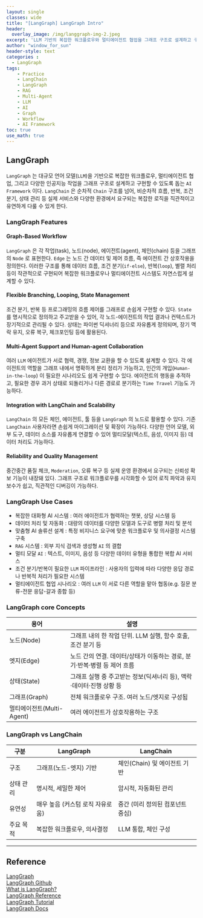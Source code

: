 ```yaml
--- 
layout: single
classes: wide
title: "[LangGraph] LangGraph Intro"
header:
  overlay_image: /img/langgraph-img-2.jpeg
excerpt: 'LLM 기반의 복잡한 워크플로우와 멀티에이전트 협업을 그래프 구조로 설계하고 구현할 수 있는 AI Framework 인 LangGraph 에 대해 알아보자'
author: "window_for_sun"
header-style: text
categories :
  - LangGraph
tags:
    - Practice
    - LangChain
    - LangGraph
    - RAG
    - Multi-Agent
    - LLM
    - AI
    - Graph
    - Workflow
    - AI Framework
toc: true
use_math: true
---  
```


## LangGraph
`LangGraph` 는 대규모 언어 모델(`LLM`)을 기반으로 복잡한 워크플로우,
멀티에이전트 협업, 그리고 다양한 인공지능 작업을 그래프 구조로 설계하고 구현할 수 있도록 돕는 `AI Framework` 이다.
`LangChain` 은 순차적 `Chain` 구조를 넘어, 비순차적 흐름, 반복, 조건 분기, 상태 관리 등
실제 서비스와 다양한 환경에서 요구되는 복잡한 로직을 직관적이고 유연하게 다룰 수 있게 한다.

### LangGraph Features

#### Graph-Based Workflow
`LangGraph` 은 각 작업(task), 노드(node), 에이전트(agent), 체인(chain) 등을 그래프의 `Node` 로 표현한다.
`Edge` 는 노드 간 데이터 및 제어 흐름, 즉 에이전트 간 상호작용을 정의한다.
이러한 구조를 통해 데이터 흐름, 조건 분기(`if-else`), 반복(`loop`), 별렬 처리 등이 작관적으로 구현되어 복잡한 워크플로우나 멀티에이전트 시스템도
자연스럽게 설계할 수 있다.


#### Flexible Branching, Looping, State Management
조건 분기, 반복 등 프로그래밍의 흐름 제어를 그래프로 손쉽게 구현할 수 있다.
`State` 를 명시적으로 정의하고 주고받을 수 있어, 각 노드-에이전트의 작업 결과나 컨텍스트가 장기적으로 관리될 수 있다.
상태는 파이썬 딕셔너리 등으로 자유롭게 정의되며, 장기 맥락 유지, 오류 복구, 체크포인팅 등에 활용된다.


#### Multi-Agent Support and Human-agent Collaboration
여러 `LLM` 에이전트가 서로 협력, 경쟁, 정보 교환을 할 수 있도록 설계할 수 있다.
각 에이전트의 역할을 그래프 내에서 명확하게 분리 정리가 가능하고,
인간의 개입(`Human-in-the-loop`) 이 필요한 시나리오도 쉽게 구현할 수 있다.
에이전트의 행동을 추적하고, 필요한 경우 과거 상태로 되돌리거나 다른 경로로 분기하는 `Time Travel` 기능도 가능하다.

#### Integration with LangChain and Scalability
`LangChain` 의 모든 체인, 에이전트, 툴 등을 `LangGraph` 의 노드로 활용할 수 있다.
기존 `LangChain` 사용자라면 손쉽게 마이그레이션 및 확장이 가능하다.
다양한 언어 모델, 외부 도구, 데이터 소스를 자유롭게 연결할 수 있어 멀티모달(텍스트, 음성, 이미지 등) 데이터 처리도 가능하다.


#### Reliability and Quality Management
중간중간 품질 체크, `Moderation`, 오류 복구 등 실제 운영 환경에서 요구되는 신뢰성 확보 기능이 내장돼 있다.
그래프 구조로 워크플로우를 시각화할 수 있어 로직 파악과 유지보수가 쉽고, 직관적인 디버깅이 가능하다.


### LangGraph Use Cases
- 복잡한 대화형 AI 시스템 : 여러 에이전트가 협력하는 챗봇, 상담 시스템 등
- 데이터 처리 및 자동화 : 대량의 데이터를 다양한 모델과 도구로 병렬 처리 및 분석
- 맞춤형 AI 솔류션 설계 : 특정 비지니스 요구에 맞춘 워크플로우 및 의사결정 시스템 구축
- `RAG` 시스템 : 외부 지식 검색과 생성형 `AI` 의 결합
- 멀티 모달 `AI` : 텍스트, 이미지, 음성 등 다양한 데이터 유형을 통합한 복합 AI 서비스
- 조건 분기/반복이 필요한 `LLM` 파이프라인 : 사용자의 입력에 따라 다양한 응답 경로나 반복적 처리가 필요한 시스템
- 멀티에이전트 협업 시나리오 : 여러 `LLM` 이 서로 다른 역할을 맡아 협동(e.g. 질문 분류-전문 응답-걀과 종합 등)

### LangGraph core Concepts

| 용어      | 설명                                                         |
|-----------|--------------------------------------------------------------|
| 노드(Node)   | 그래프 내의 한 작업 단위. LLM 실행, 함수 호출, 조건 분기 등 |
| 엣지(Edge)   | 노드 간의 연결. 데이터/상태가 이동하는 경로, 분기·반복·병렬 등 제어 흐름 |
| 상태(State)  | 그래프 실행 중 주고받는 정보(딕셔너리 등), 맥락·데이터·진행 상황 등 |
| 그래프(Graph)| 전체 워크플로우 구조. 여러 노드/엣지로 구성됨                |
| 멀티에이전트(Multi-Agent) | 여러 에이전트가 상호작용하는 구조                |

### LangGraph vs LangChain

| 구분          | LangGraph                          | LangChain                       |
|---------------|------------------------------------|----------------------------------|
| 구조          | 그래프(노드-엣지) 기반             | 체인(Chain) 및 에이전트 기반    |
| 상태 관리     | 명시적, 세밀한 제어                | 암시적, 자동화된 관리           |
| 유연성        | 매우 높음 (커스텀 로직 자유로움)   | 중간 (미리 정의된 컴포넌트 중심)|
| 주요 목적     | 복잡한 워크플로우, 의사결정        | LLM 통합, 체인 구성             |





---  
## Reference
[LangGraph](https://langchain-ai.github.io/langgraph/)  
[LangGraph Github](https://github.com/langchain-ai/langgraph)  
[What is LangGraph?](https://www.ibm.com/think/topics/langgraph)  
[LangGraph Reference](https://langchain-ai.github.io/langgraph/reference/)  
[LangGraph Tutorial](https://github.com/langchain-ai/langgraph/tree/main/docs/docs/tutorials)  
[LangGraph Docs](https://github.com/langchain-ai/langgraph/tree/main/docs/docs)  
